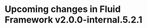 <!-- THIS IS AN AUTOGENERATED FILE. DO NOT EDIT THIS FILE DIRECTLY. -->

# Upcoming changes in Fluid Framework v2.0.0-internal.5.2.1
